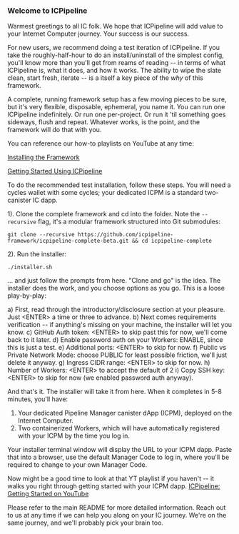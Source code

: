 ### Welcome to ICPipeline

Warmest greetings to all IC folk.  We hope that ICPipeline will add value to your Internet Computer journey.  Your success is our success.

For new users, we recommend doing a test iteration of ICPipeline.  If you take the roughly-half-hour to do an install/uninstall of the simplest config, you'll know more than you'll get from reams of reading -- in terms of what ICPipeline is, what it does, and how it works.  The ability to wipe the slate clean, start fresh, iterate -- is a itself a key piece of the *why* of this framework.

A complete, running framework setup has a few moving pieces to be sure, but it's very flexible, disposable, ephemeral, you name it.  You can run one ICPipeline indefinitely.  Or run one per-project.  Or run it 'til something goes sideways, flush and repeat.  Whatever works, is the point, and the framework will do that with you.

You can reference our how-to playlists on YouTube at any time:

<a href="https://www.youtube.com/watch?v=9oMyTTDvHGw&list=PLUNN54d-q9QMYLekS2Ew9x2E6nwIOwUvT">Installing the Framework</a>

<a href="https://www.youtube.com/watch?v=CKc5dw0nqnI&list=PLUNN54d-q9QMgmv2QWExZWORqk1rtAyD2">Getting Started Using ICPipeline</a>


To do the recommended test installation, follow these steps.  You will need a cycles wallet with some cycles; your dedicated ICPM is a standard two-canister IC dapp.

1). Clone the complete framework and cd into the folder.  Note the `--recursive` flag, it's a modular framework structured into Git submodules:
```
git clone --recursive https://github.com/icpipeline-framework/icpipeline-complete-beta.git && cd icpipeline-complete
```

2). Run the installer:
```
./installer.sh
```

... and just follow the prompts from here.  "Clone and go" is the idea.  The installer does the work, and you choose options as you go.  This is a loose play-by-play:

a) First, read through the introductory/disclosure section at your pleasure.  Just \<ENTER\> a time or three to advance.
b) Next comes requirements verification -- if anything's missing on your machine, the installer will let you know.
c) GitHub Auth token: \<ENTER\> to skip past this for now, we'll come back to it later.
d) Enable password auth on your Workers: ENABLE, since this is just a test.
e) Additional ports: \<ENTER\> to skip for now.
f) Public vs Private Network Mode: choose PUBLIC for least possible friction, we'll just delete it anyway.
g) Ingress CIDR range: \<ENTER\> to skip for now.
h) Number of Workers: \<ENTER\> to accept the default of 2
i) Copy SSH key: \<ENTER\> to skip for now (we enabled password auth anyway).

And that's it.  The installer will take it from here.  When it completes in 5-8 minutes, you'll have:

1) Your dedicated Pipeline Manager canister dApp (ICPM), deployed on the Internet Computer.
2) Two containerized Workers, which will have automatically registered with your ICPM by the time you log in.
  
Your installer terminal window will display the URL to your ICPM dapp.  Paste that into a browser, use the default Manager Code to log in, where you'll be required to change to your own Manager Code.

Now might be a good time to look at that YT playlist if you haven't -- it walks you right through getting started with your ICPM dapp.
<a href="https://www.youtube.com/watch?v=DlOplFmLWSQ&list=PLUNN54d-q9QMRT441IdOEC0b6RXKJUqOe">ICPipeline: Getting Started on YouTube</a>

Please refer to the main README for more detailed information.  Reach out to us at any time if we can help you along on your IC journey.  We're on the same journey, and we'll probably pick your brain too.